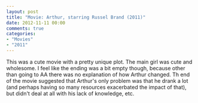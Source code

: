 ```yaml
---
layout: post
title: "Movie: Arthur, starring Russel Brand (2011)"
date: 2012-11-11 00:00
comments: true
categories:
- "Movies"
- "2011"
---
```


This was a cute movie with a pretty unique plot. The main girl was
cute and wholesome. I feel like the ending was a bit empty though,
because other than going to AA there was no explanation of how
Arthur changed. Th end of the movie suggested that Arthur's only
problem was that he drank a lot (and perhaps having so many
resources exacerbated the impact of that), but didn't deal at all
with his lack of knowledge, etc.
